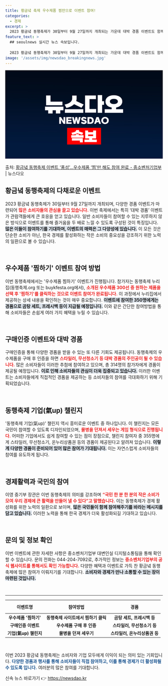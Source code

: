 ```yaml
---
title: 황금녘 축제 우수제품 찜만으로 이벤트 참여!
categories:
  - 경제
excerpt: >
  2023 황금녘 동행축제가 30일부터 9월 27일까지 개최되는 가운데 대박 경품 이벤트도 함께 진행된다. 동…
feature_text: >
  ## seoulnews 실시간 뉴스 속보입니다.

  2023 황금녘 동행축제가 30일부터 9월 27일까지 개최되는 가운데 대박 경품 이벤트도 함께 진행된다. 동…
image: '/assets/img/newsdao_breakingnews.jpg'
---
```


![뉴스다오 속보](/assets/img/newsdao_breakingnews.jpg)

<p>출처: <a href="https://newsdao.kr/1705" rel="dofollow">황금녘 동행축제 이벤트 ‘풍성’…우수제품 ‘찜’만 해도 참여 완료 - 중소벤처기업부</a> | 뉴스다오</p>

<h2 data-ke-size="size26">황금녘 동행축제의 다채로운 이벤트</h2>

<p data-ke-size="size16">2023 황금녘 동행축제가 30일부터 9월 27일까지 개최되며, 다양한 경품 이벤트가 마련되어 <b><span style="color: #ee2323;">많은 소비자들의 관심을 끌고 있습니다.</span></b> 이번 축제에서는 특히 ‘대박 경품’ 이벤트가 관람객들에게 큰 호응을 얻고 있습니다. 일반 소비자들이 참여할 수 있는 지루하지 않은 방식으로 이벤트를 통해 즐거움을 두 배로 느낄 수 있도록 구성된 것이 특징입니다. <b><span style="background-color: #21538527;">많은 이들이 참여하기를 기대하며, 이벤트의 매력은 그 다양성에 있습니다.</span></b> 이 모든 것은 단순한 소비가 아닌, 한국 경제를 활성화하는 작은 소비의 중요성을 강조하기 위한 노력의 일환으로 볼 수 있습니다.</p>

<p data-ke-size="size16">&nbsp;</p>

<h2 data-ke-size="size26">우수제품 '찜하기' 이벤트 참여 방법</h2>

<p data-ke-size="size16">이번 동행축제에서는 '우수제품 찜하기' 이벤트가 진행됩니다. 참가자는 동행축제 누리집(동행축제.org 또는 buykfesta.org에서), <b><span style="color: #ee2323;">소개된 우수제품 300선 중 원하는 제품을 선택 후 '찜하기'를 클릭하는 것으로 이벤트 참여가 완료됩니다.</span></b> 이 과정에서 누리집에서 제공하는 상세 내용을 확인하는 것이 매우 중요합니다. <b><span style="background-color: #21538527;">이벤트에 참여한 350명에게는 경품으로 곰탕 세트, 프레시백 등이 지급될 예정입니다.</span></b> 이와 같은 간단한 참여방법을 통해 소비자들은 손쉽게 여러 가지 혜택을 누릴 수 있습니다.</p>

<p data-ke-size="size16">&nbsp;</p>

<h2 data-ke-size="size26">구매인증 이벤트와 대박 경품</h2>

<p data-ke-size="size16">구매인증을 통해 다양한 경품을 받을 수 있는 또 다른 기회도 제공됩니다. 동행축제의 우수제품을 구매 후 인증을 하면 <b><span style="color: #ee2323;">스타일러, 무선청소기 등 대박 경품의 주인공이 될 수 있습니다.</span></b> 많은 소비자들이 이러한 추첨에 참여하고 있으며, 총 314명의 참가자에게 경품이 제공될 예정입니다. <b><span style="background-color: #21538527;">이로 인해 소비자들의 관심이 더욱 집중되고 있습니다.</span></b> 이러한 이벤트는 소비자들에게 직접적인 경품을 제공하는 등  소비자들의 참여를 극대화하기 위해 기획되었습니다.</p>

<p data-ke-size="size16">&nbsp;</p>

<h2 data-ke-size="size26">동행축제 기업(氣up) 챌린지</h2>

<p data-ke-size="size16">'동행축제 기업(氣up)' 챌린지 역시 흥미로운 이벤트 중 하나입니다. 이 챌린지는 모든 국민이 참여할 수 있도록 디자인되었으며, <b><span style="color: #ee2323;">물병을 던져서 세우는 게임 형식으로 진행됩니다.</span></b> 어떠한 기업에서도 쉽게 참여할 수 있는 점이 장점으로, 챌린지 참여자 중 355명에게 스타일러, 무선청소기, 온누리상품권 등의 경품이 제공된다고 알려져 있습니다. <b><span style="background-color: #21538527;">이렇게 다양한 경품이 준비되어 있어 많은 참여가 기대됩니다.</span></b> 이는 자연스럽게 소비자들의 참여를 유도하게 됩니다.</p>

<p data-ke-size="size16">&nbsp;</p>

<h2 data-ke-size="size26">경제활력과 국민의 참여</h2>

<p data-ke-size="size16">이영 중기부 장관은 이번 동행축제의 의미를 강조하며 <b><span style="color: #ee2323;">“국민 한 분 한 분의 작은 소비가 모여 우리 경제에 큰 활력을 만들어 낼 수 있다”고 말했습니다.</span></b> 이는 동행축제가 경제 활성화를 위한 노력의 일환으로 보이며, <b><span style="background-color: #21538527;">많은 국민들이 함께 참여해주기를 바라는 메시지를 담고 있습니다.</span></b> 이러한 노력을 통해 한국 경제가 더욱 활성화되길 기대하고 있습니다.</p>

<p data-ke-size="size16">&nbsp;</p>

<h2 data-ke-size="size26">문의 및 정보 확인</h2>

<p data-ke-size="size16">이번 이벤트에 관한 자세한 사항은 중소벤처기업부 대변인실 디지털소통팀을 통해 확인할 수 있습니다. 문의 전화는 044-204-7092로, 추가적인 정보는 <b><span style="color: #ee2323;">중소벤처기업부의 공식 웹사이트를 통해서도 확인 가능합니다.</span></b>  다양한 혜택과 이벤트로 가득 찬 황금녘 동행축제에 많은 참여가 이뤄지기를 기대합니다. <b><span style="background-color: #21538527;">소비자와 경제가 만나 소통할 수 있는 장이 마련된 것입니다.</span></b></p>

<p data-ke-size="size16">&nbsp;</p>

<hr />

<table style="width: 100%;">
    <thead>
        <tr>
            <th style="text-align: center; height: 35px;"><b>이벤트명</b></th>
            <th style="text-align: center; height: 35px;"><b>참여방법</b></th>
            <th style="text-align: center; height: 35px;"><b>경품</b></th>
        </tr>
    </thead>
    <tbody>
        <tr>
            <td style="text-align: center; height: 17px;"><b>우수제품 '찜하기'</b></td>
            <td style="text-align: center; height: 17px;"><b>동행축제 사이트에서 찜하기 클릭</b></td>
            <td style="text-align: center; height: 17px;"><b>곰탕 세트, 프레시백 등</b></td>
        </tr>
        <tr>
            <td style="text-align: center; height: 17px;"><b>구매인증 이벤트</b></td>
            <td style="text-align: center; height: 17px;"><b>우수제품 구매 후 인증</b></td>
            <td style="text-align: center; height: 17px;"><b>스타일러, 무선청소기 등</b></td>
        </tr>
        <tr>
            <td style="text-align: center; height: 17px;"><b>기업(氣up) 챌린지</b></td>
            <td style="text-align: center; height: 17px;"><b>물병을 던져 세우기</b></td>
            <td style="text-align: center; height: 17px;"><b>스타일러, 온누리상품권 등</b></td>
        </tr>
    </tbody>
</table>

<p data-ke-size="size16">&nbsp;</p>

<p data-ke-size="size16">이번 2023 황금녘 동행축제는 소비자와 기업 모두에게 이익이 되는 의미 있는 기회입니다. <b><span style="color: #1a5490;">다양한 경품과 행사를 통해 소비자들이 직접 참여하고, 이를 통해 경제가 더 활성화될 수 있도록 입니다.</span></b> 여러분의 많은 참여를 기대합니다.</p> 

신속 뉴스 바로가기 👉 <a href="https://newsdao.kr" rel="dofollow">https://newsdao.kr</a>


